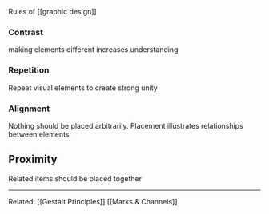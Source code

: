 Rules of [[graphic design]]
### Contrast
making elements different increases understanding

### Repetition
Repeat visual elements to create strong unity

### Alignment
Nothing should be placed arbitrarily. Placement illustrates relationships between elements

## Proximity 
Related items should be placed together

____
Related: [[Gestalt Principles]] [[Marks & Channels]]